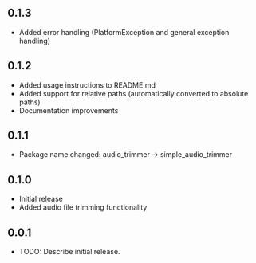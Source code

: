 ## 0.1.3

* Added error handling (PlatformException and general exception handling)

## 0.1.2

* Added usage instructions to README.md
* Added support for relative paths (automatically converted to absolute paths)
* Documentation improvements

## 0.1.1

* Package name changed: audio_trimmer → simple_audio_trimmer

## 0.1.0

* Initial release
* Added audio file trimming functionality

## 0.0.1

* TODO: Describe initial release.
